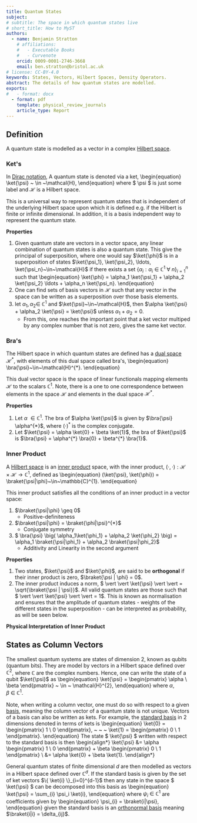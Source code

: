 ```yaml
---
title: Quantum States
subject: 
# subtitle: The space in which quantum states live
# short_title: How to MyST
authors:
  - name: Benjamin Stratton
    # affiliations:
    #   - Executable Books
    #   - Curvenote
    orcid: 0009-0001-2746-3668
    email: ben.stratton@bristol.ac.uk
# license: CC-BY-4.0
keywords: States, Vectors, Hilbert Spaces, Density Operators.  
abstract: The details of how quantum states are modelled.    
exports:
#   - format: docx
  - format: pdf
    template: physical_review_journals
    article_type: Report
---
```


## Definition 

A quantum state is modelled as a vector in a complex [Hilbert space](#hilbert_space_target). 

### Ket's

In [Dirac notation](https://en.wikipedia.org/wiki/Bra%E2%80%93ket_notation), A quantum state is denoted via a ket,
\begin{equation}
\ket{\psi} ~ \in ~\mathcal{H},
\end{equation}
where $ \psi $ is just some label and $\mathcal{H}$ is a Hilbert space. 

This is a universal way to represent quantum states that is independent of the underlying Hilbert space upon which it is defined e.g. if the Hilbert is finite or infinite dimensional. In addition, it is a basis independent way to represent the quantum state. 

**Properties**
1. Given quantum state are vectors in a vector space, any linear combination of 
quantum states is also a quantum state. This give the principal of superposition, where one would say $\ket{\phi}$ is in a superposition of states $\ket{\psi_1}, \ket{\psi_2}, \ldots, \ket{\psi_n}~\in~\mathcal{H}$ if there exists a set $\{\alpha_i: \alpha_{i}~\in~\mathbb{C}^1~\forall~n \}_{i=1}^{n}$ such that
\begin{equation}
\ket{\phi} = \alpha_1 \ket{\psi_1} + \alpha_2 \ket{\psi_2} \ldots + \alpha_n \ket{\psi_n}.
\end{equation}
2. One can find sets of basis vectors in $\mathcal{H}$ such that any vector in the space can be written as a superposition over those basis elements. 
3.  let $\alpha_1, \alpha_2 \in~\mathbb{C}^{1}$ and $\ket{\psi}~\in~\mathcal{H}$, then $\alpha \ket{\psi} + \alpha_2 \ket{\psi} = \ket{\psi}$ unless $\alpha_1 + \alpha_2 = 0$. 
    - From this, one reaches the important point that a ket vector multiped by any complex number that is not zero, gives the same ket vector. 

### Bra's

The Hilbert space in which quantum states are defined has a [dual space](#dual_vector_spaces_target) $\mathcal{H}^{*}$, with elements of this dual space called bra's,
\begin{equation}
\bra{\psi}~\in~\mathcal{H}^{*}.
\end{equation}

This dual vector space is the space of linear functionals mapping elements $\mathcal{H}$ to the scalars $\mathbb{C}^{1}$. Note, there is a one to one correspondence between elements in the space $\mathcal{H}$ and elements in the dual space $\mathcal{H}^{*}$. 

**Properties**
1. Let $\alpha~\in\mathbb{C}^{1}$. The bra of $\alpha \ket{\psi}$ is given by $\bra{\psi} \alpha^{*}$, where $(\cdot)^{*}$ is the complex conjugate. 
2. Let $\ket{\psi} = \alpha \ket{0} + \beta \ket{1}$, the bra of $\ket{\psi}$ is $\bra{\psi} = \alpha^{*} \bra{0} + \beta^{*} \bra{1}$. 

### Inner Product

A [Hilbert space](#hilbert_space_target) is an [inner product](#inner_product_target_definition_inner_product_space) space, with the inner product, $(\cdot, \cdot): \mathcal{H} \times \mathcal{H} \rightarrow \mathbb{C}^{1}$, defined as 
\begin{equation}
(\ket{\psi}, \ket{\phi}) = \braket{\psi|\phi}~\in~\mathbb{C}^{1}.
\end{equation}

This inner product satisfies all the conditions of an inner product in a vector space:
1. $\braket{\psi|\phi} \geq 0$
    - Positive-definiteness
2. $\braket{\psi|\phi} = \braket{\phi|\psi}^{*}$
    - Conjugate symmetry
3. $ \bra{\psi} \big( \alpha_1\ket{\phi_1} + \alpha_2 \ket{\phi_2} \big)  = \alpha_1 \braket{\psi|\phi_1} + \alpha_2 \braket{\psi|\phi_2}$ 
    - Additivity and Linearity in the second argument

**Properties**
1. Two states, $\ket{\psi}$ and $\ket{\phi}$, are said to be **orthogonal** if their inner product is zero, $\braket{\psi | \phi} = 0$. 
2. The inner product induces a norm, $ \vert \vert \ket{\psi} \vert \vert = \sqrt{\braket{\psi | \psi}}$. All valid quantum states are those such that $ \vert \vert \ket{\psi} \vert \vert = 1$. This is known as normalisation and ensures that the amplitude of quantum states - weights of the different states in the superposition - can be interpreted as probability, as will be seen below. 

**Physical Interpretation of Inner Product** 

## States as Column Vectors 

The smallest quantum systems are states of dimension $2$, known as qubits (quantum bits). They are model by vectors in a Hilbert space defined over $\mathbb{C}^{2}$, where $\mathbb{C}$ are the complex numbers. Hence, one can write the state of a qubit $\ket{\psi}$ as 
\begin{equation}
\ket{\psi} = \begin{pmatrix} \alpha \\ \beta \end{pmatrix} ~ \in ~ \mathcal{H}^{2},
\end{equation}
where $\alpha, \beta~\in~\mathbb{C}^{1}$. 

Note, when writing a column vector, one must do so with respect to a given [basis](#basis_page_target), meaning the column vector of a quantum state is not unique. Vectors of a basis can also be written as kets. For example, the [standard basis](#standard_basis_basis_target) in $2$ dimensions denoted in terms of kets is 
\begin{equation}
\ket{0} = \begin{pmatrix} 1 \\ 0 \end{pmatrix}, ~ ~ ~ \ket{1} = \begin{pmatrix} 0 \\ 1 \end{pmatrix}.
\end{equation}
The state $ \ket{\psi} $ written with respect to the standard basis is then
\begin{align*}
\ket{\psi} &= \alpha \begin{pmatrix} 1 \\ 0 \end{pmatrix} + \beta \begin{pmatrix} 0 \\ 1 \end{pmatrix} \\
&= \alpha \ket{0} + \beta \ket{1}.
\end{align*}

General quantum states of finite dimensional $d$ are then modelled as vectors in a Hilbert space defined over $\mathbb{C}^{d}$. If the standard basis is given by the set of ket vectors $\{ \ket{i} \}_{i=0}^{d-1}$ then any state in the space $ \ket{\psi} $ can be decomposed into this basis as 
\begin{equation}
\ket{\psi} = \sum_{i} \psi_i \ket{i},
\end{equation}
where $\psi_i~\in~\mathbb{C}^{1}$ are coefficients given by 
\begin{equation}
\psi_{i} = \braket{i|\psi},
\end{equation}
given the standard basis is an [orthonormal basis](#Orthonormal_Basis_basis_target) meaning $\braket{i|i} = \delta_{ij}$.